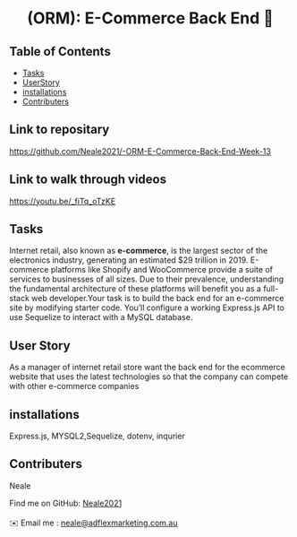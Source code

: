 
<h1 align="center">(ORM): E-Commerce Back End 👋</h1>

## Table of Contents
- [Tasks](#Tasks)
- [UserStory](#UserStory)
- [installations](#installations)
- [Contributers](#contributers)

## Link to repositary

https://github.com/Neale2021/-ORM-E-Commerce-Back-End-Week-13 

## Link to walk through videos

https://youtu.be/_fiTq_oTzKE


## Tasks
Internet retail, also known as **e-commerce**, is the largest sector of the electronics industry, generating an estimated $29 trillion in 2019. E-commerce platforms like Shopify and WooCommerce provide a suite of services to businesses of all sizes. Due to their prevalence, understanding the fundamental architecture of these platforms will benefit you as a full-stack web developer.Your task is to build the back end for an e-commerce site by modifying starter code. You’ll configure a working Express.js API to use Sequelize to interact with a MySQL database.

## User Story
 As a manager of internet retail store want the back end for the ecommerce website that uses the latest technologies so that the company can compete with other e-commerce   companies

## installations
 Express.js, MYSQL2,Sequelize, dotenv, inqurier

## Contributers
Neale

Find me on GitHub: [Neale2021](https://github.com/Neale2021)<br />
<br />
✉️ Email me : neale@adflexmarketing.com.au<br /><br />
